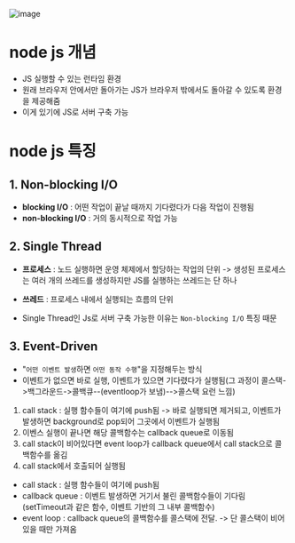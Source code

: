 ![image](https://user-images.githubusercontent.com/81923229/135713392-fd0e59f6-ba83-422b-8656-4099ca8c8b90.png)


# node js 개념

- JS 실행할 수 있는 런타임 환경
- 원래 브라우저 안에서만 돌아가는 JS가 브라우저 밖에서도 돌아갈 수 있도록 환경을 제공해줌
- 이게 있기에 JS로 서버 구축 가능

# node js 특징

## 1. Non-blocking I/O

- **blocking I/O** : 어떤 작업이 끝날 때까지 기다렸다가 다음 작업이 진행됨
- **non-blocking I/O** : 거의 동시적으로 작업 가능

## 2. Single Thread

- **프로세스** : 노드 실행하면 운영 체제에서 할당하는 작업의 단위 -> 생성된 프로세스는 여러 개의 쓰레드를 생성하지만 JS를 실행하는 쓰레드는 단 하나
- **쓰레드** : 프로세스 내에서 실행되는 흐름의 단위

- Single Thread인 Js로 서버 구축 가능한 이유는 `Non-blocking I/O` 특징 때문

## 3. Event-Driven

- "`어떤 이벤트 발생`하면 `어떤 동작 수행`"을 지정해두는 방식
- 이벤트가 없으면 바로 실행, 이벤트가 있으면 기다렸다가 실행됨(그 과정이 콜스택->백그라운드->콜백큐--(eventloop가 보냄)-->콜스택 요런 느낌)

1. call stack : 실행 함수들이 여기에 push됨 -> 바로 실행되면 제거되고, 이벤트가 발생하면 background로 pop되어 그곳에서 이벤트가 실행됨
2. 이벤스 실행이 끝나면 해당 콜백함수는 callback queue로 이동됨
3. call stack이 비어있다면 event loop가 callback queue에서 call stack으로 콜백함수를 옮김
4. call stack에서 호출되어 실행됨

- call stack : 실행 함수들이 여기에 push됨
- callback queue : 이벤트 발생하면 거기서 불린 콜백함수들이 기다림 (setTimeout과 같은 함수, 이벤트 기반의 그 내부 콜백함수)
- event loop : callback queue의 콜백함수를 콜스택에 전달. -> 단 콜스택이 비어있을 때만 가져옴

